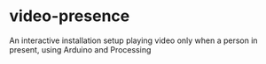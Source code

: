 # video-presence
An interactive installation setup playing video only when a person in present, using Arduino and Processing
